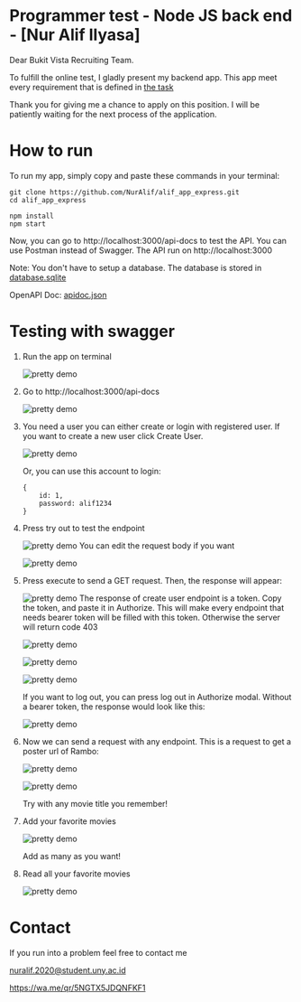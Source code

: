 # Programmer test - Node JS back end - [Nur Alif Ilyasa]

Dear Bukit Vista Recruiting Team.

To fulfill the online test, I gladly present my backend app. This app meet every requirement that is defined in [the task](https://www.dropbox.com/scl/fi/niffy8w0hz38lrcwkqh2v/Programmer-test---Node-JS-back-end---%5BNur-Alif-Ilyasa%5D.paper?dl=0&rlkey=aouus9c899uelehl25i03r6cl)


Thank you for giving me a chance to apply on this position. I will be patiently waiting for the next process of the application. 

# How to run

To run my app, simply copy and paste these commands in your terminal:
```
git clone https://github.com/NurAlif/alif_app_express.git
cd alif_app_express

npm install
npm start

```
Now, you can go to http://localhost:3000/api-docs to test the API.
You can use Postman instead of Swagger. The API run on http://localhost:3000


Note: You don't have to setup a database. The database is stored in [database.sqlite](database.sqlite) 

OpenAPI Doc: [apidoc.json](config/api-doc.json)


# Testing with swagger
1. Run the app on terminal

   ![pretty demo](docs/1.png)
2. Go to http://localhost:3000/api-docs

   ![pretty demo](docs/2.png)
3. You need a user you can either create or login with registered user. If you want to create a new user click Create User. 
   
   ![pretty demo](docs/3.png)
   
    Or, you can use this account to login:
    ```
    {
        id: 1,
        password: alif1234
    } 
    ```
4. Press try out to test the endpoint

   ![pretty demo](docs/4.png)
   You can edit the request body if you want
   
   ![pretty demo](docs/5.png)
5. Press execute to send a GET request. Then, the response will appear:
   
   ![pretty demo](docs/6.png)
   The response of create user endpoint is a token. Copy the token, and paste it in Authorize. This will make every endpoint that needs bearer token will be filled with this token. Otherwise the server will return code 403
   
   ![pretty demo](docs/7.png)
   
   ![pretty demo](docs/8.png)
   
   ![pretty demo](docs/9.png)
   
   If you want to log out, you can press log out in Authorize modal.
   Without a bearer token, the response would look like this:
   
   ![pretty demo](docs/14.png)

6. Now we can send a request with any endpoint.
   This is a request to get a poster url of Rambo:
   
   ![pretty demo](docs/10.png)
   
   ![pretty demo](docs/11.png)
 
   Try with any movie title you remember!

7. Add your favorite movies
   
   ![pretty demo](docs/12.png)
   
   Add as many as you want!
8. Read all your favorite movies

   ![pretty demo](docs/13.png)
  
   


# Contact
If you run into a problem feel free to contact me

nuralif.2020@student.uny.ac.id

https://wa.me/qr/5NGTX5JDQNFKF1





